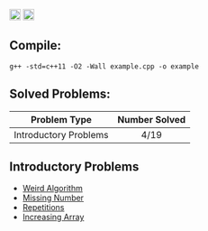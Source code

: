 <a href="https://github.com/ep1ctet/cses-problem-set/"><img alt="C++" src="https://img.shields.io/badge/C%2B%2B-11-brightgreen" height="20"/></a>
<a href="https://github.com/ep1ctet/cses-problem-set/"><img alt="Last commit" src="https://img.shields.io/github/last-commit/ep1ctet/cses-problem-set" height="20"/></a>

Compile:
---
```
g++ -std=c++11 -O2 -Wall example.cpp -o example
```

Solved Problems:
---
| Problem Type          | Number Solved |
|-----------------------|:-------------:|
| Introductory Problems |     4/19      |

Introductory Problems
---
- [Weird Algorithm](https://github.com/ep1ctet/cses-problem-set/tree/main/weird-algorithm)
- [Missing Number](https://github.com/ep1ctet/cses-problem-set/tree/main/missing-number)
- [Repetitions](https://github.com/ep1ctet/cses-problem-set/tree/main/repetitions)
- [Increasing Array](https://github.com/ep1ctet/cses-problem-set/tree/main/increasing-array)
